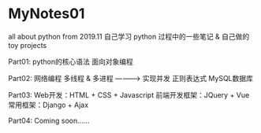 # MyNotes01
all about python from 2019.11
自己学习 python 过程中的一些笔记 & 自己做的 toy projects


Part01:
python的核心语法 
面向对象编程 


Part02:
网络编程
多线程 & 多进程 ————> 实现并发
正则表达式 
MySQL数据库 


Part03:
Web开发：HTML + CSS + Javascript 
前端开发框架：JQuery + Vue
常用框架：Django + Ajax


Part04:
Coming soon......
